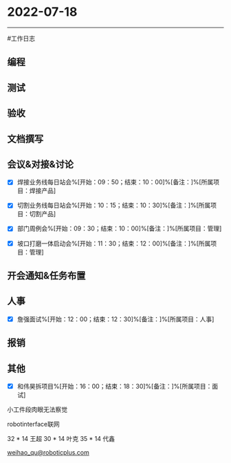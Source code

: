 # 2022-07-18 

---

#工作日志

## 编程



## 测试



## 验收 



## 文档撰写 



## 会议&对接&讨论
- [x] 焊接业务线每日站会%[开始：09：50；结束：10：00]%[备注：]%[所属项目：焊接产品]
- [x] 切割业务线每日站会%[开始：10：15；结束：10：30]%[备注：]%[所属项目：切割产品]
- [x] 部门周例会%[开始：09：30；结束：10：00]%[备注：]%[所属项目：管理]
- [x] 坡口打磨一体启动会%[开始：11：30；结束：12：00]%[备注：]%[所属项目：管理]


## 开会通知&任务布置



## 人事
- [x] 詹强面试%[开始：12：00；结束：12：30]%[备注：]%[所属项目：人事]


## 报销



## 其他
- [x] 和伟昊拆项目%[开始：16：00；结束：18：30]%[备注：]%[所属项目：面试]

小工件段肉眼无法察觉

robotinterface联网

32 * 14 王超
30 * 14 叶克
35 * 14 代鑫

weihao_qu@roboticplus.com